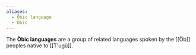 ```yaml
---
aliases:
  - Öbic language
  - Öbic
---
```

The **Öbic languages** are a group of related languages spoken by the [[Öb]] peoples native to [[T'ugü]]. 